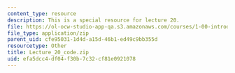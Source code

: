 ```yaml
---
content_type: resource
description: This is a special resource for lecture 20.
file: https://ol-ocw-studio-app-qa.s3.amazonaws.com/courses/1-00-introduction-to-computers-and-engineering-problem-solving-spring-2012/efa5dcc4df04f30b7c32cf81e0921078_Lecture_20_code.zip
file_type: application/zip
parent_uid: cfe95031-1d4d-a15d-46b1-ed49c9bb355d
resourcetype: Other
title: Lecture_20_code.zip
uid: efa5dcc4-df04-f30b-7c32-cf81e0921078
---
```


